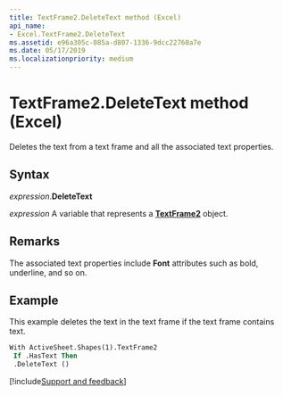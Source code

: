 ```yaml
---
title: TextFrame2.DeleteText method (Excel)
api_name:
- Excel.TextFrame2.DeleteText
ms.assetid: e96a305c-085a-d807-1336-9dcc22760a7e
ms.date: 05/17/2019
ms.localizationpriority: medium
---
```



# TextFrame2.DeleteText method (Excel)

Deletes the text from a text frame and all the associated text properties.


## Syntax

_expression_.**DeleteText**

_expression_ A variable that represents a **[TextFrame2](Excel.TextFrame2.md)** object.


## Remarks

The associated text properties include **Font** attributes such as bold, underline, and so on.


## Example

This example deletes the text in the text frame if the text frame contains text.

```vb
With ActiveSheet.Shapes(1).TextFrame2 
 If .HasText Then 
 .DeleteText ()
```




[!include[Support and feedback](~/includes/feedback-boilerplate.md)]